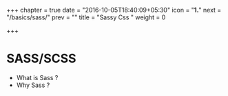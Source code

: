 +++
chapter = true
date = "2016-10-05T18:40:09+05:30"
icon = "<b>1.</b>"
next = "/basics/sass/"
prev = ""
title = "Sassy Css "
weight = 0

+++

<h1 class="chapterHeading">SASS/SCSS </h1>

<p class="chapterTitle"> 
	<ul>
		<li> What is Sass ?</li>
		<li> Why Sass ?</li>
	</ul>
</p>

